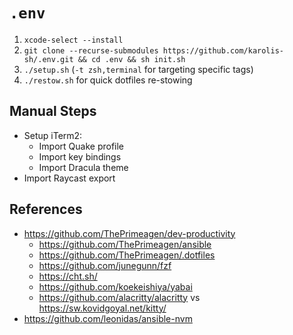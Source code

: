 # `.env`

1. `xcode-select --install`
2. `git clone --recurse-submodules https://github.com/karolis-sh/.env.git && cd .env && sh init.sh`
3. `./setup.sh` (`-t zsh,terminal` for targeting specific tags)
4. `./restow.sh` for quick dotfiles re-stowing

## Manual Steps

- Setup iTerm2:
  - Import Quake profile
  - Import key bindings
  - Import Dracula theme
- Import Raycast export

## References

- <https://github.com/ThePrimeagen/dev-productivity>
  - <https://github.com/ThePrimeagen/ansible>
  - <https://github.com/ThePrimeagen/.dotfiles>
  - <https://github.com/junegunn/fzf>
  - <https://cht.sh/>
  - <https://github.com/koekeishiya/yabai>
  - <https://github.com/alacritty/alacritty> vs <https://sw.kovidgoyal.net/kitty/>
- <https://github.com/leonidas/ansible-nvm>
